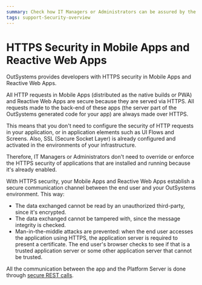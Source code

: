 ```yaml
---
summary: Check how IT Managers or Administrators can be assured by the HTTPS security of OutSystems Reactive Web Apps and Mobile Apps that are installed and running.
tags: support-Security-overview
---
```


# HTTPS Security in Mobile Apps and Reactive Web Apps

OutSystems provides developers with HTTPS security in Mobile Apps and Reactive Web Apps.

All HTTP requests in Mobile Apps (distributed as the native builds or PWA) and Reactive Web Apps are secure because they are served via HTTPS. All requests made to the back-end of these apps (the server part of the OutSystems generated code for your app) are always made over HTTPS. 

This means that you don't need to configure the security of HTTP requests in your application, or in application elements such as UI Flows and Screens. Also, SSL (Secure Socket Layer) is already configured and activated in the environments of your infrastructure.

Therefore, IT Managers or Administrators don't need to override or enforce the HTTPS security of applications that are installed and running because it's already enabled. 

With HTTPS security, your Mobile Apps and Reactive Web Apps establish a secure communication channel between the end user and your OutSystems environment. This way:

* The data exchanged cannot be read by an unauthorized third-party, since it's encrypted.
* The data exchanged cannot be tampered with, since the message integrity is checked.
* Man-in-the-middle attacks are prevented: when the end user accesses the application using HTTPS, the application server is required to present a certificate. The end user's browser checks to see if that is a trusted application server or some other application server that cannot be trusted.

All the communication between the app and the Platform Server is done through [secure REST calls](<../../security/app-security/mobile-app-server.md>).

